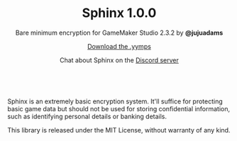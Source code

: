 <h1 align="center">Sphinx 1.0.0</h1>

<p align="center">Bare minimum encryption for GameMaker Studio 2.3.2 by <b>@jujuadams</b></p>

<p align="center"><a href="https://github.com/JujuAdams/Sphinx/releases/">Download the .yymps</a></p>

<p align="center">Chat about Sphinx on the <a href="https://discord.gg/8krYCqr">Discord server</a></p>

&nbsp;

&nbsp;

Sphinx is an extremely basic encryption system. It'll suffice for protecting basic game data but should not be used for storing confidential information, such as identifying personal details or banking details.

This library is released under the MIT License, without warranty of any kind.
